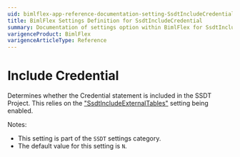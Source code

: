 ```yaml
---
uid: bimlflex-app-reference-documentation-setting-SsdtIncludeCredential
title: BimlFlex Settings Definition for SsdtIncludeCredential
summary: Documentation of settings option within BimlFlex for SsdtIncludeCredential
varigenceProduct: BimlFlex
varigenceArticleType: Reference
---
```


# Include Credential

Determines whether the Credential statement is included in the SSDT Project. This relies on the ["SsdtIncludeExternalTables"](xref:bimlflex-app-reference-documentation-setting-SsdtIncludeExternalTables) setting being enabled.

Notes:

* This setting is part of the `SSDT` settings category.
* The default value for this setting is `N`.
